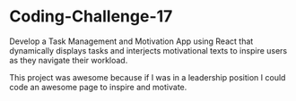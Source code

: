 # Coding-Challenge-17
Develop a Task Management and Motivation App using React that dynamically displays tasks and interjects motivational texts to inspire users as they navigate their workload.

This project was awesome because if I was in a leadership position I could code an awesome page to inspire and motivate.
